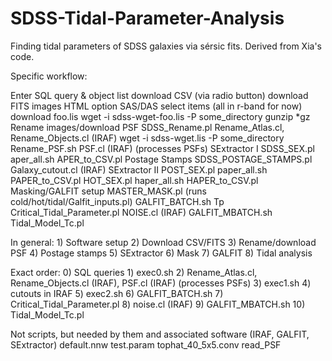 # SDSS-Tidal-Parameter-Analysis
Finding tidal parameters of SDSS galaxies via sérsic fits. Derived from Xia's code.

Specific workflow:

Enter SQL query & object list
download CSV (via radio button)
download FITS images
	HTML option
	SAS/DAS
	select items (all in r-band for now)
	download foo.lis
	wget -i sdss-wget-foo.lis -P some_directory
	gunzip *gz
Rename images/download PSF
	SDSS_Rename.pl
	Rename_Atlas.cl, Rename_Objects.cl (IRAF)
	wget -i sdss-wget.lis -P some_directory
	Rename_PSF.sh
	PSF.cl (IRAF) (processes PSFs)
SExtractor I
	SDSS_SEX.pl
	aper_all.sh
	APER_to_CSV.pl
Postage Stamps
	SDSS_POSTAGE_STAMPS.pl
	Galaxy_cutout.cl (IRAF)
SExtractor II
	POST_SEX.pl
	paper_all.sh
	PAPER_to_CSV.pl
	HOT_SEX.pl
	haper_all.sh
	HAPER_to_CSV.pl
Masking/GALFIT setup
	MASTER_MASK.pl (runs cold/hot/tidal/Galfit_inputs.pl)
	GALFIT_BATCH.sh
Tp
	Critical_Tidal_Parameter.pl
	NOISE.cl (IRAF)
	GALFIT_MBATCH.sh
	Tidal_Model_Tc.pl

In general:
	1) Software setup
	2) Download CSV/FITS
	3) Rename/download PSF
	4) Postage stamps
	5) SExtractor
	6) Mask
	7) GALFIT
	8) Tidal analysis
	
Exact order:
	0) SQL queries
	1) exec0.sh
	2) Rename_Atlas.cl, Rename_Objects.cl (IRAF), PSF.cl (IRAF) (processes PSFs)
	3) exec1.sh
	4) cutouts in IRAF
	5) exec2.sh
	6) GALFIT_BATCH.sh
	7) Critical_Tidal_Parameter.pl
	8) noise.cl (IRAF)
	9) GALFIT_MBATCH.sh
	10) Tidal_Model_Tc.pl

Not scripts, but needed by them and associated software (IRAF, GALFIT, SExtractor)
	default.nnw
	test.param
	tophat_40_5x5.conv
	read_PSF
